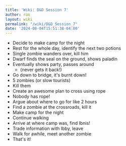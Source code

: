 ```yaml
---
title: 'Wiki: D&D Session 7'
author: ron
layout: wiki
permalink: "/wiki/D&D_Session_7"
date: '2024-08-04T15:51:38-04:00'
---
```


-   Decide to make camp for the night
-   Rest for the whole day, identify the next two potions
-   Single zombie wanders over, kill him
-   Dwarf finds the seal on the ground, shows paladin
-   Eventually shows party, passes around
    -   (never gets it back!)
-   Go down to bridge, it\'s burnt down!
-   5 zombies (or slow tourists)
-   Kill them
-   Create an awesome plan to cross using rope
-   Nobody has rope!
-   Argue about where to go for like 2 hours
-   Find a zombie at the crossroads, kill it
-   Make camp for the night
-   Continue walking
-   Arrive at where camp was, find Ibnis!
-   Trade information with Ibby, leave
-   Walk for awhile, meet another zombie
-   That\'s it!

